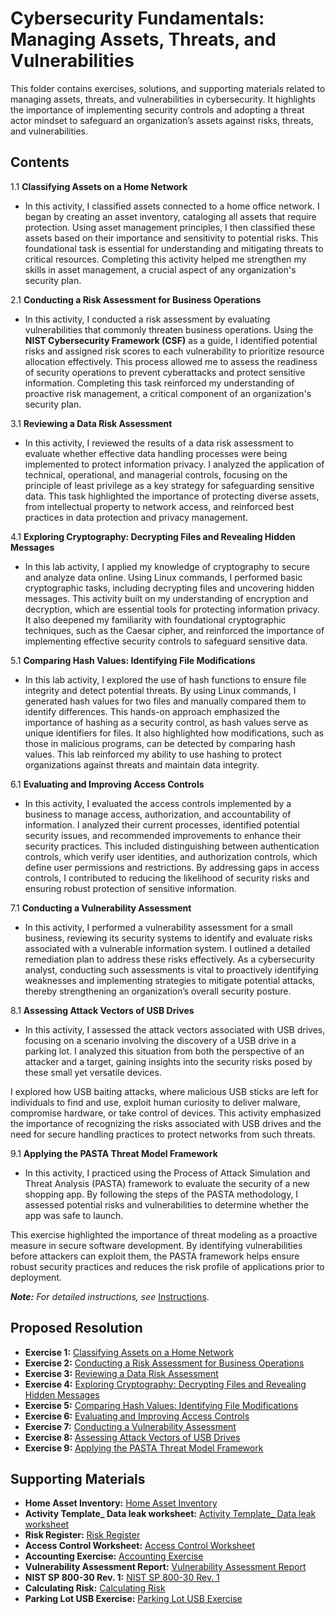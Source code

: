 # Cybersecurity Fundamentals: Managing Assets, Threats, and Vulnerabilities

This folder contains exercises, solutions, and supporting materials related to managing assets, threats, and vulnerabilities in cybersecurity. It highlights the importance of implementing security controls and adopting a threat actor mindset to safeguard an organization’s assets against risks, threats, and vulnerabilities.

## Contents
1.1  **Classifying Assets on a Home Network**

- In this activity, I classified assets connected to a home office network. I began by creating an asset inventory, cataloging all assets that require protection. Using asset management principles, I then classified these assets based on their importance and sensitivity to potential risks. This foundational task is essential for understanding and mitigating threats to critical resources. Completing this activity helped me strengthen my skills in asset management, a crucial aspect of any organization's security plan.
  
2.1  **Conducting a Risk Assessment for Business Operations**

- In this activity, I conducted a risk assessment by evaluating vulnerabilities that commonly threaten business operations. Using the **NIST Cybersecurity Framework (CSF)** as a guide, I identified potential risks and assigned risk scores to each vulnerability to prioritize resource allocation effectively. This process allowed me to assess the readiness of security operations to prevent cyberattacks and protect sensitive information. Completing this task reinforced my understanding of proactive risk management, a critical component of an organization's security plan.

3.1  **Reviewing a Data Risk Assessment**

- In this activity, I reviewed the results of a data risk assessment to evaluate whether effective data handling processes were being implemented to protect information privacy. I analyzed the application of technical, operational, and managerial controls, focusing on the principle of least privilege as a key strategy for safeguarding sensitive data. This task highlighted the importance of protecting diverse assets, from intellectual property to network access, and reinforced best practices in data protection and privacy management.

4.1  **Exploring Cryptography: Decrypting Files and Revealing Hidden Messages**

- In this lab activity, I applied my knowledge of cryptography to secure and analyze data online. Using Linux commands, I performed basic cryptographic tasks, including decrypting files and uncovering hidden messages. This activity built on my understanding of encryption and decryption, which are essential tools for protecting information privacy. It also deepened my familiarity with foundational cryptographic techniques, such as the Caesar cipher, and reinforced the importance of implementing effective security controls to safeguard sensitive data.

5.1  **Comparing Hash Values: Identifying File Modifications**

- In this lab activity, I explored the use of hash functions to ensure file integrity and detect potential threats. By using Linux commands, I generated hash values for two files and manually compared them to identify differences. This hands-on approach emphasized the importance of hashing as a security control, as hash values serve as unique identifiers for files. It also highlighted how modifications, such as those in malicious programs, can be detected by comparing hash values. This lab reinforced my ability to use hashing to protect organizations against threats and maintain data integrity.

6.1  **Evaluating and Improving Access Controls**

- In this activity, I evaluated the access controls implemented by a business to manage access, authorization, and accountability of information. I analyzed their current processes, identified potential security issues, and recommended improvements to enhance their security practices. This included distinguishing between authentication controls, which verify user identities, and authorization controls, which define user permissions and restrictions. By addressing gaps in access controls, I contributed to reducing the likelihood of security risks and ensuring robust protection of sensitive information. 

7.1  **Conducting a Vulnerability Assessment**

- In this activity, I performed a vulnerability assessment for a small business, reviewing its security systems to identify and evaluate risks associated with a vulnerable information system. I outlined a detailed remediation plan to address these risks effectively. As a cybersecurity analyst, conducting such assessments is vital to proactively identifying weaknesses and implementing strategies to mitigate potential attacks, thereby strengthening an organization’s overall security posture.

8.1  **Assessing Attack Vectors of USB Drives**

- In this activity, I assessed the attack vectors associated with USB drives, focusing on a scenario involving the discovery of a USB drive in a parking lot. I analyzed this situation from both the perspective of an attacker and a target, gaining insights into the security risks posed by these small yet versatile devices.

I explored how USB baiting attacks, where malicious USB sticks are left for individuals to find and use, exploit human curiosity to deliver malware, compromise hardware, or take control of devices. This activity emphasized the importance of recognizing the risks associated with USB drives and the need for secure handling practices to protect networks from such threats.

9.1  **Applying the PASTA Threat Model Framework**

- In this activity, I practiced using the Process of Attack Simulation and Threat Analysis (PASTA) framework to evaluate the security of a new shopping app. By following the steps of the PASTA methodology, I assessed potential risks and vulnerabilities to determine whether the app was safe to launch.

This exercise highlighted the importance of threat modeling as a proactive measure in secure software development. By identifying vulnerabilities before attackers can exploit them, the PASTA framework helps ensure robust security practices and reduces the risk profile of applications prior to deployment.

***Note:** For detailed instructions, see* [Instructions](Instructions.md).

## Proposed Resolution
- **Exercise 1:** [Classifying Assets on a Home Network](https://github.com/Hugh-Kumbi/Cybersecurity-Portfolio/blob/main/IV.%20Assests%20Threats%20and%20Vulnerabilities/1.1%20Classifying%20Assets%20on%20a%20Home%20Network.pdf)
- **Exercise 2:** [Conducting a Risk Assessment for Business Operations](https://github.com/Hugh-Kumbi/Cybersecurity-Portfolio/blob/main/IV.%20Assests%20Threats%20and%20Vulnerabilities/2.1%20Completed%20Risk%20Register.pdf)
- **Exercise 3:** [Reviewing a Data Risk Assessment](https://github.com/Hugh-Kumbi/Cybersecurity-Portfolio/blob/main/IV.%20Assests%20Threats%20and%20Vulnerabilities/3.1%20Completed%20Data%20Leak%20Worksheet.pdf)
- **Exercise 4:** [Exploring Cryptography: Decrypting Files and Revealing Hidden Messages](https://github.com/Hugh-Kumbi/Cybersecurity-Portfolio/blob/main/IV.%20Assests%20Threats%20and%20Vulnerabilities/4.1%20Decrypting%20an%20Encrypted%20Message.md)
- **Exercise 5:** [Comparing Hash Values: Identifying File Modifications](https://github.com/Hugh-Kumbi/Cybersecurity-Portfolio/blob/main/IV.%20Assests%20Threats%20and%20Vulnerabilities/5.1%20Comparing%20Hash%20Values%3A%20Identifying%20File%20Modifications.md)
- **Exercise 6:** [Evaluating and Improving Access Controls](https://github.com/Hugh-Kumbi/Cybersecurity-Portfolio/blob/main/IV.%20Assests%20Threats%20and%20Vulnerabilities/6.1%20Evaluating%20and%20Improving%20Access%20Controls.pdf)
- **Exercise 7:** [Conducting a Vulnerability Assessment](https://github.com/Hugh-Kumbi/Cybersecurity-Portfolio/blob/main/IV.%20Assests%20Threats%20and%20Vulnerabilities/7.1%20Conducting%20a%20Vulnerability%20Assessment.md)
- **Exercise 8:** [Assessing Attack Vectors of USB Drives](https://github.com/Hugh-Kumbi/Cybersecurity-Portfolio/blob/main/IV.%20Assests%20Threats%20and%20Vulnerabilities/8.1%20Assessing%20Attack%20Vectors%20of%20USB%20Drives.md)
- **Exercise 9:** [Applying the PASTA Threat Model Framework](https://github.com/Hugh-Kumbi/Cybersecurity-Portfolio/blob/main/IV.%20Assests%20Threats%20and%20Vulnerabilities/9.1%20Applying%20the%20PASTA%20Threat%20Model%20Framework.pdf)

## Supporting Materials
- **Home Asset Inventory:** [Home Asset Inventory](https://github.com/Hugh-Kumbi/Cybersecurity-Portfolio/blob/main/IV.%20Assests%20Threats%20and%20Vulnerabilities/Home%20Asset%20Inventory.xlsx)
- **Activity Template_ Data leak worksheet:** [Activity Template_ Data leak worksheet](https://github.com/Hugh-Kumbi/Cybersecurity-Portfolio/blob/main/IV.%20Assests%20Threats%20and%20Vulnerabilities/Activity%20Template_%20Data%20leak%20worksheet.pdf)
- **Risk Register:** [Risk Register](https://github.com/Hugh-Kumbi/Cybersecurity-Portfolio/blob/main/IV.%20Assests%20Threats%20and%20Vulnerabilities/Risk%20Register.pdf)
- **Access Control Worksheet:** [Access Control Worksheet](https://github.com/Hugh-Kumbi/Cybersecurity-Portfolio/blob/main/IV.%20Assests%20Threats%20and%20Vulnerabilities/Access%20Control%20Worksheet.pdf)
- **Accounting Exercise:** [Accounting Exercise](https://github.com/Hugh-Kumbi/Cybersecurity-Portfolio/blob/main/IV.%20Assests%20Threats%20and%20Vulnerabilities/Accounting%20Exercise.xlsx)
- **Vulnerability Assessment Report:** [Vulnerability Assessment Report](https://github.com/Hugh-Kumbi/Cybersecurity-Portfolio/blob/main/IV.%20Assests%20Threats%20and%20Vulnerabilities/Vulnerability%20Assessment%20Report.pdf)
- **NIST SP 800-30 Rev. 1:** [NIST SP 800-30 Rev. 1](https://github.com/Hugh-Kumbi/Cybersecurity-Portfolio/blob/main/IV.%20Assests%20Threats%20and%20Vulnerabilities/NIST%20SP%20800-30%20Rev.%201.pdf)
- **Calculating Risk:** [Calculating Risk](https://github.com/Hugh-Kumbi/Cybersecurity-Portfolio/blob/main/IV.%20Assests%20Threats%20and%20Vulnerabilities/Calculating%20Risks.pdf)
- **Parking Lot USB Exercise:** [Parking Lot USB Exercise](https://github.com/Hugh-Kumbi/Cybersecurity-Portfolio/blob/main/IV.%20Assests%20Threats%20and%20Vulnerabilities/Parking%20Lot%20USB%20Exercise.pdf)





